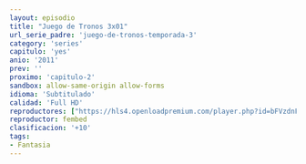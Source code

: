 ```yaml
---
layout: episodio
title: "Juego de Tronos 3x01"
url_serie_padre: 'juego-de-tronos-temporada-3'
category: 'series'
capitulo: 'yes'
anio: '2011'
prev: ''
proximo: 'capitulo-2'
sandbox: allow-same-origin allow-forms
idioma: 'Subtitulado'
calidad: 'Full HD'
reproductores: ["https://hls4.openloadpremium.com/player.php?id=bFVzdnFtbTRVZFI2TjFYc0dKMkJ6dk14MlNjQTk1UWl0TlZuaWVQbzhLRmptVzBnUkVrUjlMWjNBTGJvRCtxam4xOGFiR0U0WmFkOFVLVDc5VGdqUHc9PQ&sub=https://sub.cuevana2.io/vtt-sub/sub7/Game.Of.Thrones.S03E01.vtt"]
reproductor: fembed
clasificacion: '+10'
tags:
- Fantasia
---
```












